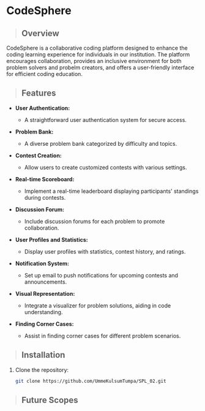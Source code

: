 # CodeSphere

> ## Overview

CodeSphere is a collaborative coding platform designed to enhance the coding learning experience for individuals in our institution. The platform encourages collaboration, provides an inclusive environment for both problem solvers and probelm creators, and offers a user-friendly interface for efficient coding education.

> ## Features


- **User Authentication:**
  - A straightforward user authentication system for secure access.

- **Problem Bank:**
  - A diverse problem bank categorized by difficulty and topics.

- **Contest Creation:**
  - Allow users to create customized contests with various settings.

- **Real-time Scoreboard:**
  - Implement a real-time leaderboard displaying participants' standings during contests.

- **Discussion Forum:**
  - Include discussion forums for each problem to promote collaboration.

- **User Profiles and Statistics:**
  - Display user profiles with statistics, contest history, and ratings.

- **Notification System:**
  - Set up email to push notifications for upcoming contests and announcements.

- **Visual Representation:**
  - Integrate a visualizer for problem solutions, aiding in code understanding.

- **Finding Corner Cases:**
  - Assist in finding corner cases for different problem scenarios.

>## Installation

1. Clone the repository:

   ```bash
   git clone https://github.com/UmmeKulsumTumpa/SPL_02.git

> ## Future Scopes